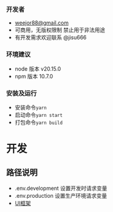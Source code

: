 ### 开发者
*   weejor88@gmail.com
*   可商用，无版权限制 禁止用于非法用途
*   有开发需求欢迎联系 @jisu666

### 环境建议
*   node 版本 v20.15.0
*   npm 版本 10.7.0
### 安装及运行
*   安装命令`yarn`
*   启动命令`yarn start`
*   打包命令`yarn build`

# 开发
## 路径说明
*   .env.development 设置开发时请求变量
*   .env.production 设置生产环境请求变量
*   [UI框架](https://ant.design/)


